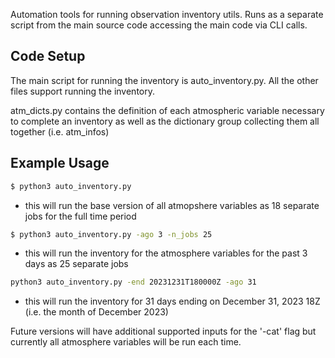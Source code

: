 Automation tools for running observation inventory utils. Runs as a separate script from the main source code accessing the main code via CLI calls. 

## Code Setup 

The main script for running the inventory is auto_inventory.py. All the other files support running the inventory. 

atm_dicts.py contains the definition of each atmospheric variable necessary to complete an inventory as well as the dictionary group collecting them all together (i.e. atm_infos)


## Example Usage 

```sh
$ python3 auto_inventory.py 
```
- this will run the base version of all atmopshere variables as 18 separate jobs for the full time period

```sh
$ python3 auto_inventory.py -ago 3 -n_jobs 25
```
- this will run the inventory for the atmosphere variables for the past 3 days as 25 separate jobs 

```sh
python3 auto_inventory.py -end 20231231T180000Z -ago 31 
```
- this will run the inventory for 31 days ending on December 31, 2023 18Z (i.e. the month of December 2023)


Future versions will have additional supported inputs for the '-cat' flag but currently all atmosphere variables will be run each time. 
